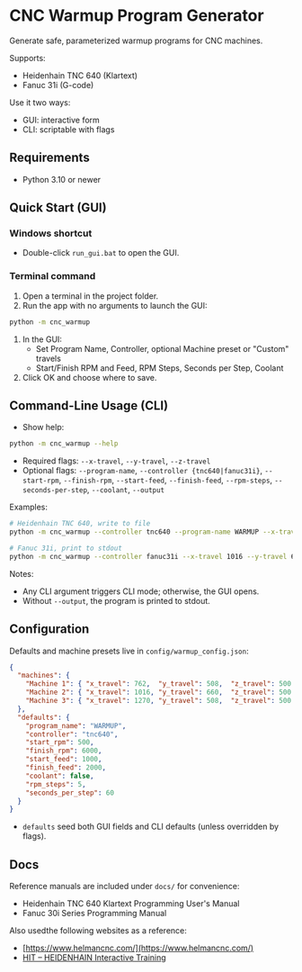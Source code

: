 # CNC Warmup Program Generator

Generate safe, parameterized warmup programs for CNC machines.

Supports:

- Heidenhain TNC 640 (Klartext)
- Fanuc 31i (G-code)

Use it two ways:

- GUI: interactive form
- CLI: scriptable with flags

## Requirements

- Python 3.10 or newer

## Quick Start (GUI)

### Windows shortcut

- Double-click `run_gui.bat` to open the GUI.

### Terminal command

1. Open a terminal in the project folder.
2. Run the app with no arguments to launch the GUI:

```bash
python -m cnc_warmup
```

1. In the GUI:
   - Set Program Name, Controller, optional Machine preset or "Custom" travels
   - Start/Finish RPM and Feed, RPM Steps, Seconds per Step, Coolant
2. Click OK and choose where to save.

## Command-Line Usage (CLI)

- Show help:

```bash
python -m cnc_warmup --help
```

- Required flags: `--x-travel`, `--y-travel`, `--z-travel`
- Optional flags: `--program-name`, `--controller {tnc640|fanuc31i}`, `--start-rpm`, `--finish-rpm`, `--start-feed`, `--finish-feed`, `--rpm-steps`, `--seconds-per-step`, `--coolant`, `--output`

Examples:

```bash
# Heidenhain TNC 640, write to file
python -m cnc_warmup --controller tnc640 --program-name WARMUP --x-travel 762 --y-travel 508 --z-travel 500 --start-rpm 500 --finish-rpm 6000 --start-feed 1000 --finish-feed 2000 --rpm-steps 5 --seconds-per-step 60 --coolant --output warmup.h

# Fanuc 31i, print to stdout
python -m cnc_warmup --controller fanuc31i --x-travel 1016 --y-travel 660 --z-travel 500 --start-rpm 500 --finish-rpm 6000 --start-feed 1000 --finish-feed 2000 --rpm-steps 5 --seconds-per-step 60
```

Notes:

- Any CLI argument triggers CLI mode; otherwise, the GUI opens.
- Without `--output`, the program is printed to stdout.

## Configuration

Defaults and machine presets live in `config/warmup_config.json`:

```json
{
  "machines": {
    "Machine 1": { "x_travel": 762,  "y_travel": 508,  "z_travel": 500 },
    "Machine 2": { "x_travel": 1016, "y_travel": 660,  "z_travel": 500 },
    "Machine 3": { "x_travel": 1270, "y_travel": 508,  "z_travel": 500 }
  },
  "defaults": {
    "program_name": "WARMUP",
    "controller": "tnc640",
    "start_rpm": 500,
    "finish_rpm": 6000,
    "start_feed": 1000,
    "finish_feed": 2000,
    "coolant": false,
    "rpm_steps": 5,
    "seconds_per_step": 60
  }
}
```

- `defaults` seed both GUI fields and CLI defaults (unless overridden by flags).

## Docs

Reference manuals are included under `docs/` for convenience:

- Heidenhain TNC 640 Klartext Programming User's Manual
- Fanuc 30i Series Programming Manual

Also usedthe following websites as a reference:
- [https://www.helmancnc.com/](https://www.helmancnc.com/)
- [HIT – HEIDENHAIN Interactive Training](https://www.heidenhain.us/addl-materials/HIT_3-Axis-Programming_DEMO/index/hitheidenhai.html)
